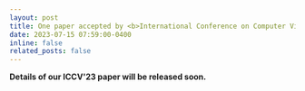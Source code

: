 ```yaml
---
layout: post
title: One paper accepted by <b>International Conference on Computer Vision</b> 2023 (<b>ICCV 2023</b>)! (acceptance rate: 26.15&#37;, 2160&#47;8260)
date: 2023-07-15 07:59:00-0400
inline: false
related_posts: false
---
```


<b> Details of our ICCV'23 paper will be released soon. </b>
